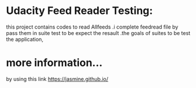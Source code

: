 
# Udacity Feed Reader Testing:

this project contains codes to read Allfeeds .i complete feedread file by pass them in suite test to be expect the resault .the goals of suites to be test the application,

# more information...

by using this link https://jasmine.github.io/
